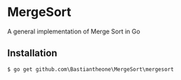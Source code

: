 # MergeSort
A general implementation of Merge Sort in Go

## Installation
`$ go get github.com\Bastiantheone\MergeSort\mergesort`
